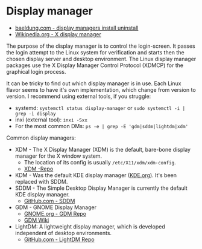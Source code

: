 # Display manager

- [baeldung.com - display managers install uninstall](https://www.baeldung.com/linux/display-managers-install-uninstall)
- [Wikipedia.org - X display manager](https://en.wikipedia.org/wiki/X_display_manager)

The purpose of the display manager is to control the login-screen. It passes the login attempt to the Linux system for verification and starts then the chosen display server and desktop environment. The Linux display manager packages use the X Display Manager Control Protocol (XDMCP) for the graphical login process.

It can be tricky to find out which display manager is in use. Each Linux flavor seems to have it's own implementation, which change from version to version. I recommend using external tools, if you struggle:

- systemd: `systemctl status display-manager` or `sudo systemctl -i | grep -i display`
- inxi (external tool): `inxi -Sxx`
- For the most common DMs: `ps -e | grep -E 'gdm|sddm|lightdm|xdm'`

Common display managers:

- XDM - The X Display Manager (XDM) is the default, bare-bone display manager for the X window system. 
    - The location of its config is usually `/etc/X11/xdm/xdm-config`. 
    - [XDM -Repo](https://gitlab.freedesktop.org/xorg/app/xdm)
- KDM - Was the default KDE display manager ([KDE.org](https://kde.org)). It's been replaced with SDDM.
- SDDM - The Simple Desktop Display Manager is currently the default KDE display manager.
    - [GitHub.com - SDDM](https://github.com/sddm/sddm)
- GDM - GNOME Display Manager
    - [GNOME.org - GDM Repo](https://gitlab.gnome.org/GNOME/gdm)
    - [GDM Wiki](https://wiki.gnome.org/Projects/GDM/)
- LightDM: A lightweight display manager, which is developed independent of desktop environments.
    - [GitHub.com - LightDM Repo](https://github.com/canonical/lightdm)

